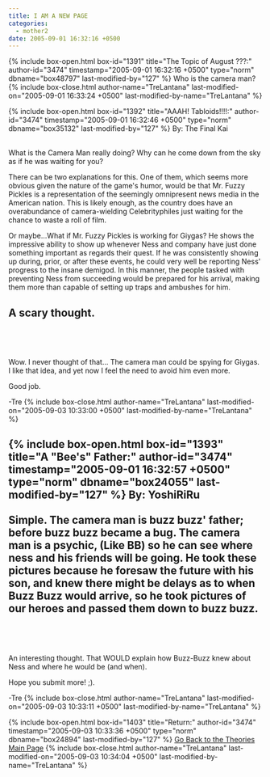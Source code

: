 ```yaml
---
title: I AM A NEW PAGE
categories:
  - mother2
date: 2005-09-01 16:32:16 +0500
---
```

{% include box-open.html box-id="1391" title="The Topic of August ???:" author-id="3474" timestamp="2005-09-01 16:32:16 +0500" type="norm" dbname="box48797" last-modified-by="127" %}
Who is the camera man?
{% include box-close.html author-name="TreLantana" last-modified-on="2005-09-01 16:33:24 +0500" last-modified-by-name="TreLantana" %}

{% include box-open.html box-id="1392" title="AAAH!  Tabloids!!!!:" author-id="3474" timestamp="2005-09-01 16:32:46 +0500" type="norm" dbname="box35132" last-modified-by="127" %}
By: The Final Kai<br /><br />

What is the Camera Man really doing?  Why can he come down from the sky as if he was waiting for you?



There can be two explanations for this.  One of them, which seems more obvious given the nature of the game's humor, would be that Mr. Fuzzy Pickles is a representation of the seemingly omnipresent news media in the American nation.  This is likely enough, as the country does have an overabundance of camera-wielding Celebrityphiles just waiting for the chance to waste a roll of film.



Or maybe...What if Mr. Fuzzy Pickles is working for Giygas?  He shows the impressive ability to show up whenever Ness and company have just done something important as regards their quest.  If he was consistently showing up during, prior, or after these events, he could very well be reporting Ness' progress to the insane demigod.  In this manner, the people tasked with preventing Ness from succeeding would be prepared for his arrival, making them more than capable of setting up traps and ambushes for him.

A scary thought.
<br /><br />
--------------------------------
<br /><br />
Wow.  I never thought of that...  The camera man could be spying for Giygas.  I like that idea, and yet now I feel the need to avoid him even more.

Good job.

-Tre
{% include box-close.html author-name="TreLantana" last-modified-on="2005-09-03 10:33:00 +0500" last-modified-by-name="TreLantana" %}

{% include box-open.html box-id="1393" title="A \"Bee's\" Father:" author-id="3474" timestamp="2005-09-01 16:32:57 +0500" type="norm" dbname="box24055" last-modified-by="127" %}
By: YoshiRiRu
<br /><br />
Simple. The camera man is buzz buzz' father; before buzz buzz became a bug. The camera man is a psychic, (Like BB) so he can see where ness and his friends will be going. He took these pictures because he foresaw the future with his son, and knew there might be delays as to when Buzz Buzz would arrive, so he took pictures of our heroes and passed them down to buzz buzz.
<br /><br />
--------------------------------
<br /><br />
An interesting thought.  That WOULD explain how Buzz-Buzz knew about Ness and where he would be (and when).

Hope you submit more!  ;).

-Tre
{% include box-close.html author-name="TreLantana" last-modified-on="2005-09-03 10:33:11 +0500" last-modified-by-name="TreLantana" %}

{% include box-open.html box-id="1403" title="Return:" author-id="3474" timestamp="2005-09-03 10:33:36 +0500" type="norm" dbname="box24894" last-modified-by="127" %}
<a href="/mother2/theories/">Go Back to the Theories Main Page</a>
{% include box-close.html author-name="TreLantana" last-modified-on="2005-09-03 10:34:04 +0500" last-modified-by-name="TreLantana" %}
